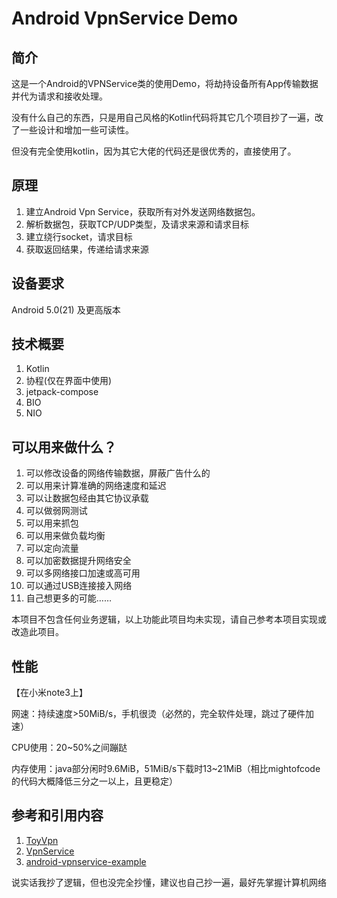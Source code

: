 # Android VpnService Demo

## 简介

这是一个Android的VPNService类的使用Demo，将劫持设备所有App传输数据并代为请求和接收处理。

没有什么自己的东西，只是用自己风格的Kotlin代码将其它几个项目抄了一遍，改了一些设计和增加一些可读性。

但没有完全使用kotlin，因为其它大佬的代码还是很优秀的，直接使用了。

## 原理

1. 建立Android Vpn Service，获取所有对外发送网络数据包。
2. 解析数据包，获取TCP/UDP类型，及请求来源和请求目标
3. 建立绕行socket，请求目标
4. 获取返回结果，传递给请求来源

## 设备要求

Android 5.0(21) 及更高版本

## 技术概要

1. Kotlin
2. 协程(仅在界面中使用)
3. jetpack-compose
4. BIO
5. NIO

## 可以用来做什么？

1. 可以修改设备的网络传输数据，屏蔽广告什么的
2. 可以用来计算准确的网络速度和延迟
3. 可以让数据包经由其它协议承载
4. 可以做弱网测试
5. 可以用来抓包
6. 可以用来做负载均衡
7. 可以定向流量
8. 可以加密数据提升网络安全
9. 可以多网络接口加速或高可用
10. 可以通过USB连接接入网络
11. 自己想更多的可能……

本项目不包含任何业务逻辑，以上功能此项目均未实现，请自己参考本项目实现或改造此项目。

## 性能

【在小米note3上】

网速：持续速度>50MiB/s，手机很烫（必然的，完全软件处理，跳过了硬件加速）

CPU使用：20~50%之间蹦跶

内存使用：java部分闲时9.6MiB，51MiB/s下载时13~21MiB（相比mightofcode的代码大概降低三分之一以上，且更稳定）

## 参考和引用内容

1. [ToyVpn](https://android.googlesource.com/platform/development/+/master/samples/ToyVpn)
2. [VpnService](https://developer.android.google.cn/guide/topics/connectivity/vpn#lifecycle)
3. [android-vpnservice-example](https://github.com/mightofcode/android-vpnservice-example)

说实话我抄了逻辑，但也没完全抄懂，建议也自己抄一遍，最好先掌握计算机网络
